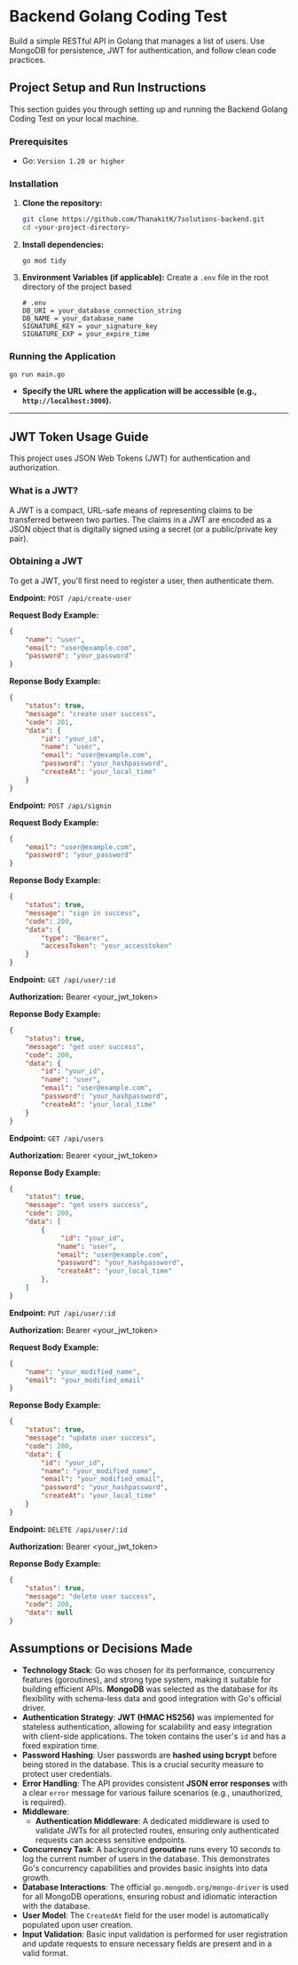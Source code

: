 # Backend Golang Coding Test

Build a simple RESTful API in Golang that manages a list of users. Use MongoDB for persistence, JWT for authentication, and follow clean code practices.


## Project Setup and Run Instructions

This section guides you through setting up and running the Backend Golang Coding Test on your local machine.

### Prerequisites

* Go: `Version 1.20 or higher`

### Installation

1.  **Clone the repository:**
    ```bash
    git clone https://github.com/ThanakitK/7solutions-backend.git
    cd <your-project-directory>
    ```

2.  **Install dependencies:**
    ```
    go mod tidy
    ```

3.  **Environment Variables (if applicable):**
    Create a `.env` file in the root directory of the project based 
    ```
    # .env
    DB_URI = your_database_connection_string
    DB_NAME = your_database_name
    SIGNATURE_KEY = your_signature_key
    SIGNATURE_EXP = your_expire_time
    ```

### Running the Application

```
go run main.go
```
* **Specify the URL where the application will be accessible (e.g., `http://localhost:3000`).**

---

## JWT Token Usage Guide

This project uses JSON Web Tokens (JWT) for authentication and authorization.

### What is a JWT?

A JWT is a compact, URL-safe means of representing claims to be transferred between two parties. The claims in a JWT are encoded as a JSON object that is digitally signed using a secret (or a public/private key pair).

### Obtaining a JWT

To get a JWT, you'll first need to register a user, then authenticate them.


**Endpoint:** `POST /api/create-user` 

**Request Body Example:**

```json
{
    "name": "user",
    "email": "user@example.com",
    "password": "your_password"
}
```
**Reponse Body Example:**
``` json
{
    "status": true,
    "message": "create user success",
    "code": 201,
    "data": {
        "id": "your_id",
        "name": "user",
        "email": "user@example.com",
        "password": "your_hashpassword",
        "createAt": "your_local_time"
    }
}
```

**Endpoint:** `POST /api/signin` 

**Request Body Example:**

```json
{
    "email": "user@example.com",
    "password": "your_password"
}
```
**Reponse Body Example:**
``` json
{
    "status": true,
    "message": "sign in success",
    "code": 200,
    "data": {
        "type": "Bearer",
        "accessToken": "your_accesstoken"
    }
}
```

**Endpoint:** `GET /api/user/:id` 

**Authorization:** Bearer <your_jwt_token>

**Reponse Body Example:**
``` json
{
    "status": true,
    "message": "get user success",
    "code": 200,
    "data": {
        "id": "your_id",
        "name": "user",
        "email": "user@example.com",
        "password": "your_hashpassword",
        "createAt": "your_local_time"
    }
}
```

**Endpoint:** `GET /api/users` 

**Authorization:** Bearer <your_jwt_token>

**Reponse Body Example:**
``` json
{
    "status": true,
    "message": "get users success",
    "code": 200,
    "data": [
        {
             "id": "your_id",
            "name": "user",
            "email": "user@example.com",
            "password": "your_hashpassword",
            "createAt": "your_local_time"
        },
    ]
}
```

**Endpoint:** `PUT /api/user/:id` 

**Authorization:** Bearer <your_jwt_token>

**Request Body Example:**

```json
{
    "name": "your_modified_name",
    "email": "your_modified_email"
}
```
**Reponse Body Example:**
``` json
{
    "status": true,
    "message": "update user success",
    "code": 200,
    "data": {
        "id": "your_id",
        "name": "your_modified_name",
        "email": "your_modified_email",
        "password": "your_hashpassword",
        "createAt": "your_local_time"
    }
}
```
**Endpoint:** `DELETE /api/user/:id` 

**Authorization:** Bearer <your_jwt_token>

**Reponse Body Example:**
``` json
{
    "status": true,
    "message": "delete user success",
    "code": 200,
    "data": null
}
```

## Assumptions or Decisions Made


* **Technology Stack**: Go was chosen for its performance, concurrency features (goroutines), and strong type system, making it suitable for building efficient APIs. **MongoDB** was selected as the database for its flexibility with schema-less data and good integration with Go's official driver.
* **Authentication Strategy**: **JWT (HMAC HS256)** was implemented for stateless authentication, allowing for scalability and easy integration with client-side applications. The token contains the user's `id` and has a fixed expiration time.
* **Password Hashing**: User passwords are **hashed using bcrypt** before being stored in the database. This is a crucial security measure to protect user credentials.
* **Error Handling**: The API provides consistent **JSON error responses** with a clear `error` message for various failure scenarios (e.g., unauthorized, is required).
* **Middleware**:
    * **Authentication Middleware**: A dedicated middleware is used to validate JWTs for all protected routes, ensuring only authenticated requests can access sensitive endpoints.
* **Concurrency Task**: A background **goroutine** runs every 10 seconds to log the current number of users in the database. This demonstrates Go's concurrency capabilities and provides basic insights into data growth.
* **Database Interactions**: The official `go.mongodb.org/mongo-driver` is used for all MongoDB operations, ensuring robust and idiomatic interaction with the database.
* **User Model**: The `CreatedAt` field for the user model is automatically populated upon user creation.
* **Input Validation**: Basic input validation is performed for user registration and update requests to ensure necessary fields are present and in a valid format.